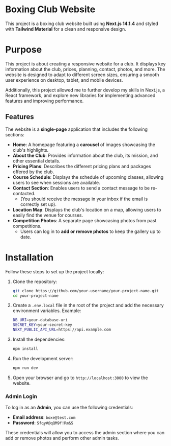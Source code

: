 # Boxing Club Website

This project is a boxing club website built using **Next.js 14.1.4** and styled with **Tailwind Material** for a clean and responsive design.

# Purpose

This project is about creating a responsive website for a club. It displays key information about the club, prices, planning, contact, photos, and more. The website is designed to adapt to different screen sizes, ensuring a smooth user experience on desktop, tablet, and mobile devices.

Additionally, this project allowed me to further develop my skills in Next.js, a React framework, and explore new libraries for implementing advanced features and improving performance.

## Features

The website is a **single-page** application that includes the following sections:

- **Home**: A homepage featuring a **carousel** of images showcasing the club's highlights.
- **About the Club**: Provides information about the club, its mission, and other essential details.
- **Pricing Plans**: Describes the different pricing plans and packages offered by the club.
- **Course Schedule**: Displays the schedule of upcoming classes, allowing users to see when sessions are available.
- **Contact Section**: Enables users to send a contact message to be re-contacted.
  - (You should receive the message in your inbox if the email is correctly set up).
- **Location Map**: Displays the club's location on a map, allowing users to easily find the venue for courses.
- **Competition Photos**: A separate page showcasing photos from past competitions.
  - Users can log in to **add or remove photos** to keep the gallery up to date.

# Installation

Follow these steps to set up the project locally:

1. Clone the repository:

   ```bash
   git clone https://github.com/your-username/your-project-name.git
   cd your-project-name
   ```

2. Create a `.env.local` file in the root of the project and add the necessary environment variables. Example:
   ```bash
   DB_URI=your-database-uri
   SECRET_KEY=your-secret-key
   NEXT_PUBLIC_API_URL=https://api.example.com
   ```
3. Install the dependencies:

   ```bash
   npm install
   ```

4. Run the development server:

   ```bash
   npm run dev
   ```

5. Open your browser and go to `http://localhost:3000` to view the website.

### Admin Login

To log in as an **Admin**, you can use the following credentials:

- **Email address**: `boxe@test.com`
- **Password**: `Sfqy#@qQM9f!Rm&S`

These credentials will allow you to access the admin section where you can add or remove photos and perform other admin tasks.
